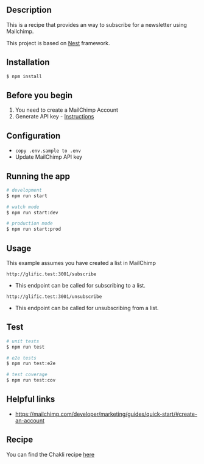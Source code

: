 ## Description

This is a recipe that provides an way to subscribe for a newsletter using Mailchimp.

This project is based on [Nest](https://github.com/nestjs/nest) framework.

## Installation

```bash
$ npm install
```

## Before you begin

1. You need to create a MailChimp Account
2. Generate API key - [Instructions](https://mailchimp.com/developer/marketing/guides/quick-start/#generate-your-api-key)

## Configuration

- `copy .env.sample to .env`
- Update MailChimp API key

## Running the app

```bash
# development
$ npm run start

# watch mode
$ npm run start:dev

# production mode
$ npm run start:prod
```

## Usage

This example assumes you have created a list in MailChimp

`http://glific.test:3001/subscribe`

- This endpoint can be called for subscribing to a list.

`http://glific.test:3001/unsubscribe`

- This endpoint can be called for unsubscribing from a list.

## Test

```bash
# unit tests
$ npm run test

# e2e tests
$ npm run test:e2e

# test coverage
$ npm run test:cov
```

## Helpful links

- https://mailchimp.com/developer/marketing/guides/quick-start/#create-an-account

## Recipe

You can find the Chakli recipe [here](https://ministryofcurry.com/chakli-recipe/)

